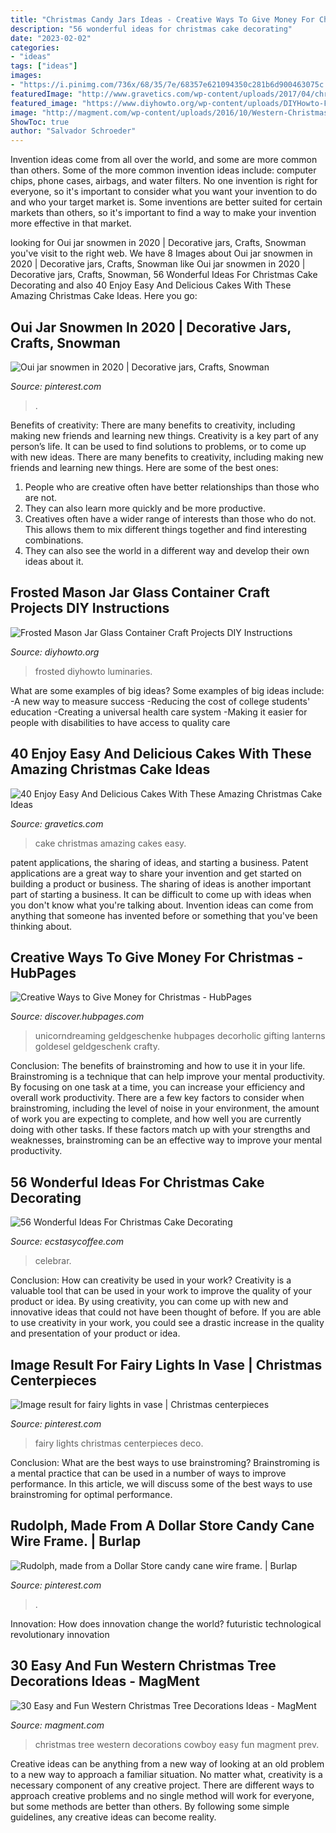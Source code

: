 ```yaml
---
title: "Christmas Candy Jars Ideas - Creative Ways To Give Money For Christmas"
description: "56 wonderful ideas for christmas cake decorating"
date: "2023-02-02"
categories:
- "ideas"
tags: ["ideas"]
images:
- "https://i.pinimg.com/736x/68/35/7e/68357e621094350c281b6d900463075c.jpg"
featuredImage: "http://www.gravetics.com/wp-content/uploads/2017/04/christmascakes-miamicakes-miamiparties-fondantcakes-christmasparty.jpg"
featured_image: "https://www.diyhowto.org/wp-content/uploads/DIYHowto-Frosted-Mason-Jar-Glass-Container-Craft-Projects-DIY-Instructions-14.jpg"
image: "http://magment.com/wp-content/uploads/2016/10/Western-Christmas-Tree-Decorations.jpg"
ShowToc: true
author: "Salvador Schroeder"
---
```



Invention ideas come from all over the world, and some are more common than others. Some of the more common invention ideas include: computer chips, phone cases, airbags, and water filters. No one invention is right for everyone, so it's important to consider what you want your invention to do and who your target market is. Some inventions are better suited for certain markets than others, so it's important to find a way to make your invention more effective in that market.

	

		
looking for Oui jar snowmen in 2020 | Decorative jars, Crafts, Snowman you've visit to the right web. We have 8 Images about Oui jar snowmen in 2020 | Decorative jars, Crafts, Snowman like Oui jar snowmen in 2020 | Decorative jars, Crafts, Snowman, 56 Wonderful Ideas For Christmas Cake Decorating and also 40 Enjoy Easy And Delicious Cakes With These Amazing Christmas Cake Ideas. Here you go:
		
    
## Oui Jar Snowmen In 2020 | Decorative Jars, Crafts, Snowman

<img loading=lazy src="https://i.pinimg.com/736x/19/e1/f9/19e1f98ce2307fb4f8b8b020e6598c1e.jpg" onerror="this.onerror=null;this.src='https://tse4.mm.bing.net/th?id=OIP.6oaxbWcgaUyHMDXsJjXuQwHaJ3&amp;pid=15.1';" alt="Oui jar snowmen in 2020 | Decorative jars, Crafts, Snowman">

_Source: pinterest.com_

>. 

	

Benefits of creativity: There are many benefits to creativity, including making new friends and learning new things.
Creativity is a key part of any person’s life. It can be used to find solutions to problems, or to come up with new ideas. There are many benefits to creativity, including making new friends and learning new things. Here are some of the best ones: 
1. People who are creative often have better relationships than those who are not.
2. They can also learn more quickly and be more productive.
3. Creatives often have a wider range of interests than those who do not. This allows them to mix different things together and find interesting combinations.
4. They can also see the world in a different way and develop their own ideas about it.

    
## Frosted Mason Jar Glass Container Craft Projects DIY Instructions

<img loading=lazy src="https://www.diyhowto.org/wp-content/uploads/DIYHowto-Frosted-Mason-Jar-Glass-Container-Craft-Projects-DIY-Instructions-14.jpg" onerror="this.onerror=null;this.src='https://tse4.mm.bing.net/th?id=OIP._J97WS_ocIFogKIILONeTAHaRq&amp;pid=15.1';" alt="Frosted Mason Jar Glass Container Craft Projects DIY Instructions">

_Source: diyhowto.org_

>frosted diyhowto luminaries. 

	

What are some examples of big ideas?
Some examples of big ideas include: 
-A new way to measure success 
-Reducing the cost of college students' education 
-Creating a universal health care system
-Making it easier for people with disabilities to have access to quality care

    
## 40 Enjoy Easy And Delicious Cakes With These Amazing Christmas Cake Ideas

<img loading=lazy src="http://www.gravetics.com/wp-content/uploads/2017/04/christmascakes-miamicakes-miamiparties-fondantcakes-christmasparty.jpg" onerror="this.onerror=null;this.src='https://tse3.mm.bing.net/th?id=OIP.-wANjDSyyQGdf_67UlKaQgHaJQ&amp;pid=15.1';" alt="40 Enjoy Easy And Delicious Cakes With These Amazing Christmas Cake Ideas">

_Source: gravetics.com_

>cake christmas amazing cakes easy. 

	

patent applications, the sharing of ideas, and starting a business. Patent applications are a great way to share your invention and get started on building a product or business. The sharing of ideas is another important part of starting a business. It can be difficult to come up with ideas when you don't know what you're talking about. Invention ideas can come from anything that someone has invented before or something that you've been thinking about.

    
## Creative Ways To Give Money For Christmas - HubPages

<img loading=lazy src="https://images.saymedia-content.com/.image/t_share/MTc2MjczNDIwNDI4OTc3MzQy/creative-ways-to-give-money-for-christmas.jpg" onerror="this.onerror=null;this.src='https://tse2.mm.bing.net/th?id=OIP.4v6NEEEh5joo6T8Jc2YgMAHaNK&amp;pid=15.1';" alt="Creative Ways to Give Money for Christmas - HubPages">

_Source: discover.hubpages.com_

>unicorndreaming geldgeschenke hubpages decorholic gifting lanterns goldesel geldgeschenk crafty. 

	

Conclusion: The benefits of brainstroming and how to use it in your life.
Brainstroming is a technique that can help improve your mental productivity. By focusing on one task at a time, you can increase your efficiency and overall work productivity. There are a few key factors to consider when brainstroming, including the level of noise in your environment, the amount of work you are expecting to complete, and how well you are currently doing with other tasks. If these factors match up with your strengths and weaknesses, brainstroming can be an effective way to improve your mental productivity.

    
## 56 Wonderful Ideas For Christmas Cake Decorating

<img loading=lazy src="https://i2.wp.com/www.ecstasycoffee.com/wp-content/uploads/2016/11/Christmas-Cake-Decorating-Ideas15.jpg?resize=570%2C856&amp;ssl=1" onerror="this.onerror=null;this.src='https://tse4.mm.bing.net/th?id=OIP.UHr-YYbnqw03ndKccCpsYgHaLH&amp;pid=15.1';" alt="56 Wonderful Ideas For Christmas Cake Decorating">

_Source: ecstasycoffee.com_

>celebrar. 

	

Conclusion: How can creativity be used in your work?
Creativity is a valuable tool that can be used in your work to improve the quality of your product or idea. By using creativity, you can come up with new and innovative ideas that could not have been thought of before. If you are able to use creativity in your work, you could see a drastic increase in the quality and presentation of your product or idea.

    
## Image Result For Fairy Lights In Vase | Christmas Centerpieces

<img loading=lazy src="https://i.pinimg.com/736x/68/35/7e/68357e621094350c281b6d900463075c.jpg" onerror="this.onerror=null;this.src='https://tse3.mm.bing.net/th?id=OIP.t-IZS3_w9Qw9okEs0VejCgAAAA&amp;pid=15.1';" alt="Image result for fairy lights in vase | Christmas centerpieces">

_Source: pinterest.com_

>fairy lights christmas centerpieces deco. 

	

Conclusion: What are the best ways to use brainstroming?
Brainstroming is a mental practice that can be used in a number of ways to improve performance. In this article, we will discuss some of the best ways to use brainstroming for optimal performance.

    
## Rudolph, Made From A Dollar Store Candy Cane Wire Frame. | Burlap

<img loading=lazy src="https://i.pinimg.com/736x/fa/b4/4b/fab44b2a2c976d31a75ffcc96b3b9fd5.jpg" onerror="this.onerror=null;this.src='https://tse2.mm.bing.net/th?id=OIP.e02_nk208Cy49CBX_4bz4wHaNK&amp;pid=15.1';" alt="Rudolph, made from a Dollar Store candy cane wire frame. | Burlap">

_Source: pinterest.com_

>. 

	

Innovation: How does innovation change the world?
futuristic 
technological 
revolutionary
innovation

    
## 30 Easy And Fun Western Christmas Tree Decorations Ideas - MagMent

<img loading=lazy src="http://magment.com/wp-content/uploads/2016/10/Western-Christmas-Tree-Decorations.jpg" onerror="this.onerror=null;this.src='https://tse2.mm.bing.net/th?id=OIP.WhOy1QSXPSP_g27nSmKBtwHaJ4&amp;pid=15.1';" alt="30 Easy and Fun Western Christmas Tree Decorations Ideas - MagMent">

_Source: magment.com_

>christmas tree western decorations cowboy easy fun magment prev. 

	

Creative ideas can be anything from a new way of looking at an old problem to a new way to approach a familiar situation. No matter what, creativity is a necessary component of any creative project. There are different ways to approach creative problems and no single method will work for everyone, but some methods are better than others. By following some simple guidelines, any creative ideas can become reality.

